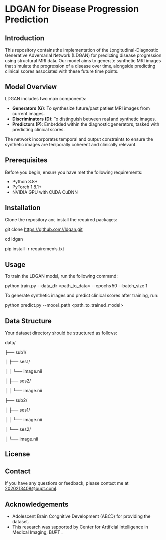 # LDGAN for Disease Progression Prediction



## Introduction

This repository contains the implementation of the Longitudinal-Diagnostic Generative Adversarial Network (LDGAN) for predicting disease progression using structural MRI data. Our model aims to generate synthetic MRI images that simulate the progression of a disease over time, alongside predicting clinical scores associated with these future time points.



## Model Overview
LDGAN includes two main components:
- **Generators (G)**: To synthesize future/past patient MRI images from current images.
- **Discriminators (D)**: To distinguish between real and synthetic images.
- **Predictors (P)**: Embedded within the diagnostic generators, tasked with predicting clinical scores.

The network incorporates temporal and output constraints to ensure the synthetic images are temporally coherent and clinically relevant.



## Prerequisites
Before you begin, ensure you have met the following requirements:
- Python 3.8+
- PyTorch 1.8.1+
- NVIDIA GPU with CUDA CuDNN
  

## Installation
Clone the repository and install the required packages:

git clone https://github.com//ldgan.git 

cd ldgan 

pip install -r requirements.txt



## Usage
To train the LDGAN model, run the following command:

python train.py --data_dir <path_to_data> --epochs 50 --batch_size 1

To generate synthetic images and predict clinical scores after training, run:

python predict.py --model_path <path_to_trained_model>



## Data Structure
Your dataset directory should be structured as follows:

data/ 

├── sub1/ 

│ ├── ses1/ 

│ │ └── image.nii 

│ ├── ses2/ 

│ │ └── image.nii 

├── sub2/

 │ ├── ses1/

 │ │ └── image.nii

 │ └── ses2/

│ └── image.nii

## 
## License



## Contact
If you have any questions or feedback, please contact me at 2020213408@bupt.com].



## Acknowledgements
- Adolescent Brain Congnitive Development (ABCD) for providing the dataset.
- This research was supported by Center for Artificial Intelligence in Medical Imaging, BUPT .

